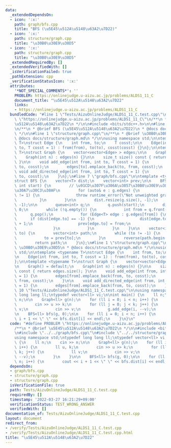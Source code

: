 ```yaml
---
data:
  _extendedDependsOn:
  - icon: ':x:'
    path: graph/bfs.cpp
    title: "BFS (\u5E45\u512A\u5148\u63A2\u7D22)"
  - icon: ':x:'
    path: structure/graph.cpp
    title: "\u30B0\u30E9\u30D5"
  - icon: ':x:'
    path: structure/graph.cpp
    title: "\u30B0\u30E9\u30D5"
  _extendedRequiredBy: []
  _extendedVerifiedWith: []
  _isVerificationFailed: true
  _pathExtension: cpp
  _verificationStatusIcon: ':x:'
  attributes:
    '*NOT_SPECIAL_COMMENTS*': ''
    PROBLEM: https://onlinejudge.u-aizu.ac.jp/problems/ALDS1_11_C
    document_title: "\u5E45\u512A\u5148\u63A2\u7D22"
    links:
    - https://onlinejudge.u-aizu.ac.jp/problems/ALDS1_11_C
  bundledCode: "#line 1 \"Tests/AizuOnlineJudge/ALDS1_11_C.test.cpp\"\n#define PROBLEM\
    \ \"https://onlinejudge.u-aizu.ac.jp/problems/ALDS1_11_C\"\n/**\n * @brief \u5E45\
    \u512A\u5148\u63A2\u7D22\n */\n\n#include <bits/stdc++.h>\n\n#line 1 \"graph/bfs.cpp\"\
    \n/**\n * @brief BFS (\u5E45\u512A\u5148\u63A2\u7D22)\n * @docs docs/graph/bfs.md\n\
    \ */\n\n#line 1 \"structure/graph.cpp\"\n/**\n * @brief \u30B0\u30E9\u30D5\n *\
    \ @docs docs/structure/graph.md\n */\n\nusing namespace std;\n\ntemplate <typename\
    \ T>\nstruct Edge {\n    int from, to;\n    T cosst;\n\n    Edge(int from, int\
    \ to, T cosst = 1) : from(from), to(to), cosst(cosst) {}\n};\n\ntemplate <typename\
    \ T>\nstruct Graph {\n    vector<vector<Edge> > edges;\n\n    Graph() = default;\n\
    \    Graph(int n) : edges(n) {}\n\n    size_t size() const { return edges.size();\
    \ }\n\n    void add_edge(int from, int to, T cosst = 1) {\n        edges[from].emplace_back(from,\
    \ to, cosst);\n        edges[to].emplace_back(to, from, cosst);\n    }\n\n   \
    \ void add_directed_edge(int from, int to, T cosst = 1) {\n        edges[from].emplace_back(from,\
    \ to, cosst);\n    }\n};\n#line 7 \"graph/bfs.cpp\"\n\ntemplate <typename T>\n\
    struct BFS {\n    vector<T> dist;\n    vector<int> prev;\n\n    BFS(Graph<T> g,\
    \ int start) {\n        // \u91CD\u307F\u306A\u3057\u30B0\u30E9\u30D5\u304B\u30C1\
    \u30A7\u30C3\u30AF\n        for (auto& e : g.edges) {\n            if (e.size()\
    \ != 1) {\n                throw runtime_error(\"Not unweighted graph\");\n  \
    \          }\n        }\n\n        dist.resize(g.size(), -1);\n        prev.resize(g.size(),\
    \ -1);\n\n        queue<int> q;\n        q.push(start);\n        dist[start] =\
    \ 0;\n        while (!q.empty()) {\n            int from = q.front();\n      \
    \      q.pop();\n            for (Edge<T> edge : g.edges[from]) {\n          \
    \      if (dist[edge.to] == -1) {\n                    dist[edge.to] = dist[from]\
    \ + 1;\n                    prev[edge.to] = from;\n                    q.push(edge.to);\n\
    \                }\n            }\n        }\n    }\n\n    vector<int> path(int\
    \ to) {\n        vector<int> path;\n        while (to != -1) {\n            path.push_back(to);\n\
    \            to = prev[to];\n        }\n        reverse(path.begin(), path.end());\n\
    \        return path;\n    }\n};\n#line 1 \"structure/graph.cpp\"\n/**\n * @brief\
    \ \u30B0\u30E9\u30D5\n * @docs docs/structure/graph.md\n */\n\nusing namespace\
    \ std;\n\ntemplate <typename T>\nstruct Edge {\n    int from, to;\n    T cosst;\n\
    \n    Edge(int from, int to, T cosst = 1) : from(from), to(to), cosst(cosst) {}\n\
    };\n\ntemplate <typename T>\nstruct Graph {\n    vector<vector<Edge> > edges;\n\
    \n    Graph() = default;\n    Graph(int n) : edges(n) {}\n\n    size_t size()\
    \ const { return edges.size(); }\n\n    void add_edge(int from, int to, T cosst\
    \ = 1) {\n        edges[from].emplace_back(from, to, cosst);\n        edges[to].emplace_back(to,\
    \ from, cosst);\n    }\n\n    void add_directed_edge(int from, int to, T cosst\
    \ = 1) {\n        edges[from].emplace_back(from, to, cosst);\n    }\n};\n#line\
    \ 10 \"Tests/AizuOnlineJudge/ALDS1_11_C.test.cpp\"\n\nusing namespace std;\ntypedef\
    \ long long ll;\ntypedef vector<ll> vi;\n\nint main() {\n    ll n;\n    cin >>\
    \ n;\n\n    Graph<ll> g(n);\n    for (ll i = 0; i < n; i++) {\n        ll u, k;\n\
    \        cin >> u >> k;\n        for (ll j = 0; j < k; j++) {\n            ll\
    \ v;\n            cin >> v;\n            g.add_edge(i, --v);\n        }\n    }\n\
    \n    BFS<ll> bfs(g, 0);\n\n    for (ll i = 0; i < n; i++) {\n        cout <<\
    \ i + 1 << \" \" << bfs.dist[i] << endl;\n    }\n}\n"
  code: "#define PROBLEM \"https://onlinejudge.u-aizu.ac.jp/problems/ALDS1_11_C\"\n\
    /**\n * @brief \u5E45\u512A\u5148\u63A2\u7D22\n */\n\n#include <bits/stdc++.h>\n\
    \n#include \"../../graph/bfs.cpp\"\n#include \"../../structure/graph.cpp\"\n\n\
    using namespace std;\ntypedef long long ll;\ntypedef vector<ll> vi;\n\nint main()\
    \ {\n    ll n;\n    cin >> n;\n\n    Graph<ll> g(n);\n    for (ll i = 0; i < n;\
    \ i++) {\n        ll u, k;\n        cin >> u >> k;\n        for (ll j = 0; j <\
    \ k; j++) {\n            ll v;\n            cin >> v;\n            g.add_edge(i,\
    \ --v);\n        }\n    }\n\n    BFS<ll> bfs(g, 0);\n\n    for (ll i = 0; i <\
    \ n; i++) {\n        cout << i + 1 << \" \" << bfs.dist[i] << endl;\n    }\n}\n"
  dependsOn:
  - graph/bfs.cpp
  - structure/graph.cpp
  - structure/graph.cpp
  isVerificationFile: true
  path: Tests/AizuOnlineJudge/ALDS1_11_C.test.cpp
  requiredBy: []
  timestamp: '2022-03-27 16:21:29+09:00'
  verificationStatus: TEST_WRONG_ANSWER
  verifiedWith: []
documentation_of: Tests/AizuOnlineJudge/ALDS1_11_C.test.cpp
layout: document
redirect_from:
- /verify/Tests/AizuOnlineJudge/ALDS1_11_C.test.cpp
- /verify/Tests/AizuOnlineJudge/ALDS1_11_C.test.cpp.html
title: "\u5E45\u512A\u5148\u63A2\u7D22"
---
```

